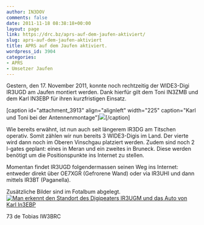 ```yaml
---
author: IN3DOV
comments: false
date: 2011-11-18 08:38:18+00:00
layout: page
link: https://drc.bz/aprs-auf-dem-jaufen-aktiviert/
slug: aprs-auf-dem-jaufen-aktiviert
title: APRS auf dem Jaufen aktiviert.
wordpress_id: 3904
categories:
- APRS
- Umsetzer Jaufen
---
```


Gestern, den 17. November 2011, konnte noch rechtzeitig der WIDE3-Digi IR3UGD am Jaufen montiert werden. Dank hierfür gilt dem Toni IN3ZMB und dem Karl IN3EBP für ihren kurzfristigen Einsatz.

[caption id="attachment_3913" align="alignleft" width="225" caption="Karl und Toni bei der Antennenmontage"][![](https://drc.bz/wp-content/uploads/2011/11/foto-aprs-jaufen-0031-225x300.jpg)](https://drc.bz/wp-content/uploads/2011/11/foto-aprs-jaufen-0031.jpg)[/caption]

Wie bereits erwähnt, ist nun auch seit längerem IR3DG am Titschen operativ. Somit zählen wir nun bereits 3 WIDE3-Digis im Land. Der vierte wird dann noch im Oberen Vinschgau platziert werden. Zudem sind noch 2 I-gates geplant: eines in Meran und ein zweites in Bruneck. Diese werden benötigt um die Positionspunkte ins Internet zu stellen.

Momentan findet IR3UGD folgendermassen seinen Weg ins Internet: entweder direkt über OE7XGR (Gefrorene Wand) oder via IR3UHI und dann mittels IR3BT (Paganella).

Zusätzliche Bilder sind im Fotalbum abgelegt.[![Man erkennt den Standort des Digipeaters IR3UGM und das Auto von Karl In3EBP](https://drc.bz/wp-content/uploads/2011/11/jaufen-aprs.bmp)](https://drc.bz/wp-content/uploads/2011/11/jaufen-aprs.bmp)

73 de Tobias IW3BRC


